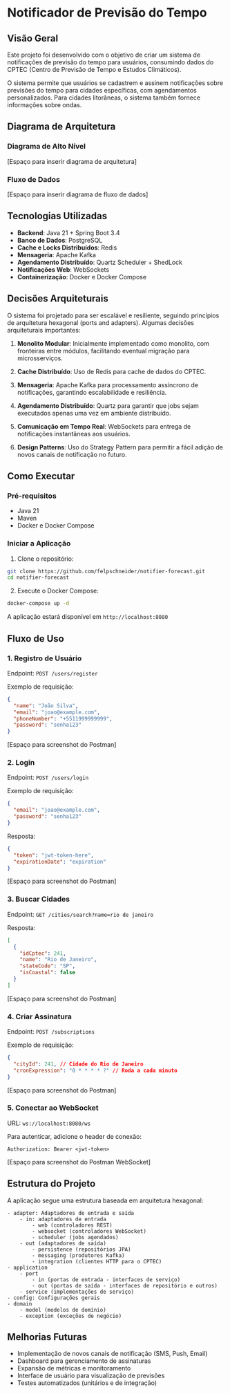 # Notificador de Previsão do Tempo

## Visão Geral

Este projeto foi desenvolvido com o objetivo de criar um sistema de notificações de previsão do tempo para usuários,
consumindo dados do CPTEC (Centro de Previsão de Tempo e Estudos Climáticos).

O sistema permite que usuários se cadastrem e assinem notificações sobre previsões do tempo para cidades específicas,
com agendamentos personalizados. Para cidades litorâneas, o sistema também fornece informações sobre ondas.

## Diagrama de Arquitetura

### Diagrama de Alto Nível

[Espaço para inserir diagrama de arquitetura]

### Fluxo de Dados

[Espaço para inserir diagrama de fluxo de dados]

## Tecnologias Utilizadas

- **Backend**: Java 21 + Spring Boot 3.4
- **Banco de Dados**: PostgreSQL
- **Cache e Locks Distribuídos**: Redis
- **Mensageria**: Apache Kafka
- **Agendamento Distribuído**: Quartz Scheduler + ShedLock
- **Notificações Web**: WebSockets
- **Containerização**: Docker e Docker Compose

## Decisões Arquiteturais

O sistema foi projetado para ser escalável e resiliente, seguindo princípios de arquitetura hexagonal (ports and
adapters). Algumas decisões arquiteturais importantes:

1. **Monolito Modular**: Inicialmente implementado como monolito, com fronteiras entre módulos, facilitando eventual
   migração para microsserviços.

2. **Cache Distribuído**: Uso de Redis para cache de dados do CPTEC.

3. **Mensageria**: Apache Kafka para processamento assíncrono de notificações, garantindo escalabilidade e resiliência.

4. **Agendamento Distribuído**: Quartz para garantir que jobs sejam executados apenas uma vez em ambiente distribuído.

5. **Comunicação em Tempo Real**: WebSockets para entrega de notificações instantâneas aos usuários.

6. **Design Patterns**: Uso do Strategy Pattern para permitir a fácil adição de novos canais de notificação no futuro.

## Como Executar

### Pré-requisitos

- Java 21
- Maven
- Docker e Docker Compose

### Iniciar a Aplicação

1. Clone o repositório:

```bash
git clone https://github.com/felpschneider/notifier-forecast.git
cd notifier-forecast
```

2. Execute o Docker Compose:

```bash
docker-compose up -d
```

A aplicação estará disponível em `http://localhost:8080`

## Fluxo de Uso

### 1. Registro de Usuário

Endpoint: `POST /users/register`

Exemplo de requisição:

```json
{
  "name": "João Silva",
  "email": "joao@example.com",
  "phoneNumber": "+5511999999999",
  "password": "senha123"
}
```

[Espaço para screenshot do Postman]

### 2. Login

Endpoint: `POST /users/login`

Exemplo de requisição:

```json
{
  "email": "joao@example.com",
  "password": "senha123"
}
```

Resposta:

```json
{
  "token": "jwt-token-here",
  "expirationDate": "expiration"
}
```

[Espaço para screenshot do Postman]

### 3. Buscar Cidades

Endpoint: `GET /cities/search?name=rio de janeiro`

Resposta:

```json
[
  {
    "idCptec": 241,
    "name": "Rio de Janeiro",
    "stateCode": "SP",
    "isCoastal": false
  }
]
```

[Espaço para screenshot do Postman]

### 4. Criar Assinatura

Endpoint: `POST /subscriptions`

Exemplo de requisição:

```json
{
  "cityId": 241, // Cidade do Rio de Janeiro
  "cronExpression": "0 * * * * ?" // Roda a cada minuto
}
```

[Espaço para screenshot do Postman]

### 5. Conectar ao WebSocket

URL: `ws://localhost:8080/ws`

Para autenticar, adicione o header de conexão:

```
Authorization: Bearer <jwt-token>
```
[Espaço para screenshot do Postman WebSocket]

## Estrutura do Projeto

A aplicação segue uma estrutura baseada em arquitetura hexagonal:

```
- adapter: Adaptadores de entrada e saída
    - in: adaptadores de entrada
        - web (controladores REST)
        - websocket (controladores WebSocket)
        - scheduler (jobs agendados)
    - out (adaptadores de saída)
        - persistence (repositórios JPA)
        - messaging (produtores Kafka)
        - integration (clientes HTTP para o CPTEC)
- application
    - port
        - in (portas de entrada - interfaces de serviço)
        - out (portas de saída - interfaces de repositório e outros)
    - service (implementações de serviço)
- config: Configurações gerais
- domain
    - model (modelos de domínio)
    - exception (exceções de negócio)
```

## Melhorias Futuras

- Implementação de novos canais de notificação (SMS, Push, Email)
- Dashboard para gerenciamento de assinaturas
- Expansão de métricas e monitoramento
- Interface de usuário para visualização de previsões
- Testes automatizados (unitários e de integração)